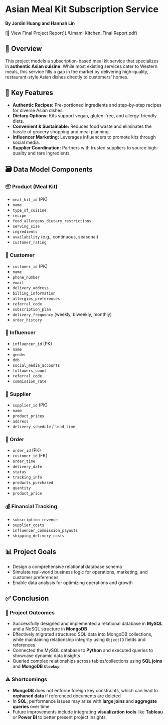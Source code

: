# Asian Meal Kit Subscription Service  
**By Jordin Huang and Hannah Lin**


[📄 View Final Project Report](./Umami Kitchen_Final Report.pdf)

## 🌟 Overview  
This project models a subscription-based meal kit service that specializes in **authentic Asian cuisine**. While most existing services cater to Western meals, this service fills a gap in the market by delivering high-quality, restaurant-style Asian dishes directly to customers' homes.

## 🥢 Key Features  
- **Authentic Recipes:** Pre-portioned ingredients and step-by-step recipes for diverse Asian dishes.  
- **Dietary Options:** Kits support vegan, gluten-free, and allergy-friendly diets.  
- **Convenient & Sustainable:** Reduces food waste and eliminates the hassle of grocery shopping and meal planning.  
- **Influencer Marketing:** Leverages influencers to promote kits through social media.  
- **Supplier Coordination:** Partners with trusted suppliers to source high-quality and rare ingredients.  

## 🗃️ Data Model Components  

### 📦 Product (Meal Kit)
- `meal_kit_id` (PK)  
- `name`  
- `type_of_cuisine`  
- `recipe`  
- `food_allergens_dietary_restrictions`  
- `serving_size`  
- `ingredients`  
- `availability` (e.g., continuous, seasonal)  
- `customer_rating`  

### 👤 Customer
- `customer_id` (PK)  
- `name`  
- `phone_number`  
- `email`  
- `delivery_address`  
- `billing_information`  
- `allergies_preferences`  
- `referral_code`  
- `subscription_plan`  
- `delivery_frequency` (weekly, biweekly, monthly)  
- `order_history`  

### 📣 Influencer
- `influencer_id` (PK)  
- `name`  
- `gender`  
- `dob`  
- `social_media_accounts`  
- `followers_count`  
- `referral_code`  
- `commission_rate`  

### 🚚 Supplier
- `supplier_id` (PK)  
- `name`  
- `product_prices`  
- `address`  
- `delivery_schedule` / `lead_time`  

### 🧾 Order
- `order_id` (PK)  
- `customer_id` (FK)  
- `order_time`  
- `delivery_date`  
- `status`  
- `tracking_info`  
- `products_purchased`  
- `quantity`  
- `product_price`  

### 💰 Financial Tracking
- `subscription_revenue`  
- `supplier_costs`  
- `influencer_commission_payouts`  
- `shipping_delivery_costs`  

## 📊 Project Goals  
- Design a comprehensive relational database schema  
- Simulate real-world business logic for operations, marketing, and customer preferences 
- Enable data analysis for optimizing operations and growth  

## ✅ Conclusion

### 📌 Project Outcomes
- Successfully designed and implemented a relational database in **MySQL** and a NoSQL structure in **MongoDB**
- Effectively migrated structured SQL data into MongoDB collections, while maintaining relationship integrity using `ObjectID` fields and references
- Connected the MySQL database to **Python** and executed queries to showcase dynamic data insights
- Queried complex relationships across tables/collections using **SQL joins** and **MongoDB `$lookup`**

### ⚠️ Shortcomings
- **MongoDB** does not enforce foreign key constraints, which can lead to **orphaned data** if referenced documents are deleted
- In **SQL**, performance issues may arise with **large joins** and **aggregate queries** over time
- Future improvements include integrating **visualization tools** like **Tableau** or **Power BI** to better present project insights

